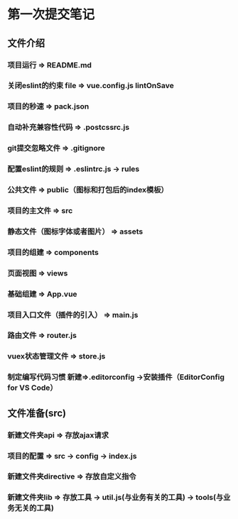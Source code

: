 # 第一次提交笔记

## 文件介绍

### 项目运行 => README.md
 
### 关闭eslint的约束   file => vue.config.js  lintOnSave

### 项目的秒速 => pack.json

### 自动补充兼容性代码 => .postcssrc.js

### git提交忽略文件  => .gitignore

### 配置eslint的规则 => .eslintrc.js -> rules

### 公共文件 => public（图标和打包后的index模板） 

### 项目的主文件 => src

### 静态文件（图标字体或者图片） => assets

### 项目的组建 => components

### 页面视图 => views

### 基础组建  =>  App.vue

### 项目入口文件（插件的引入）  => main.js  

### 路由文件 => router.js

### vuex状态管理文件  => store.js

### 制定编写代码习惯 新建=>.editorconfig ->安装插件（EditorConfig for VS Code）

## 文件准备(src)

### 新建文件夹api => 存放ajax请求 

### 项目的配置 => src -> config -> index.js

### 新建文件夹directive => 存放自定义指令

### 新建文件夹lib => 存放工具 -> util.js(与业务有关的工具) -> tools(与业务无关的工具)